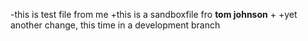 -this is test file from me
+this is a sandboxfile fro **tom johnson**
+
+yet another change, this time in a development branch